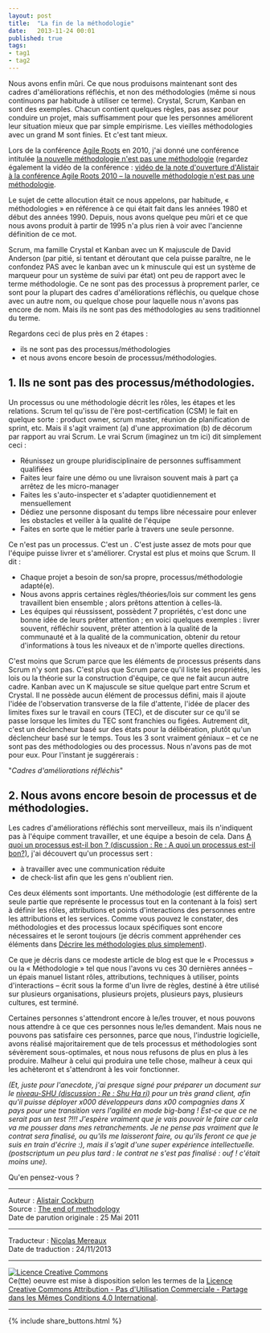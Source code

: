 ```yaml
---
layout: post
title:  "La fin de la méthodologie"
date:   2013-11-24 00:01
published: true
tags:
- tag1
- tag2
---
```


Nous avons enfin mûri. Ce que nous produisons maintenant sont des cadres d'améliorations réfléchis, et non des méthodologies (même si nous continuons par habitude à utiliser ce terme). Crystal, Scrum, Kanban en sont des exemples. Chacun contient quelques règles, pas assez pour conduire un projet, mais suffisamment pour que les personnes améliorent leur situation mieux que par simple empirisme. Les vieilles méthodologies avec un grand M sont finies. Et c'est tant mieux.

Lors de la conférence [Agile Roots](http://agileroots.com/) en 2010, j'ai donné une conférence intitulée [la nouvelle méthodologie n'est pas une méthodologie](http://alistair.cockburn.us/The+New+Methodology+Isnt+a+Methodology) (regardez également la vidéo de la conférence : [vidéo de la note d'ouverture d'Alistair à la conférence Agile Roots 2010 – la nouvelle méthodologie n'est pas une méthodologie](http://alistair.cockburn.us/Video+of+Alistairs+Agile+Roots+2010+keynote+-+the+new+methodology+isnt+a+methodology).

Le sujet de cette allocution était ce nous appelons, par habitude, « méthodologies » en référence à ce qui était fait dans les années 1980 et début des années 1990. Depuis, nous avons quelque peu mûri et ce que nous avons produit à partir de 1995 n'a plus rien à voir avec l'ancienne définition de ce mot.

Scrum, ma famille Crystal et Kanban avec un K majuscule de David Anderson (par pitié, si tentant et déroutant que cela puisse paraître, ne le confondez PAS avec le kanban avec un k minuscule qui est un système de marqueur pour un système de suivi par état) ont peu de rapport avec le terme méthodologie. Ce ne sont pas des processus à proprement parler, ce sont pour la plupart des cadres d'améliorations réfléchis, ou quelque chose avec un autre nom, ou quelque chose pour laquelle nous n'avons pas encore de nom. Mais ils ne sont pas des méthodologies au sens traditionnel du terme.

Regardons ceci de plus près en 2 étapes :

* ils ne sont pas des processus/méthodologies
* et nous avons encore besoin de processus/méthodologies.


## 1. Ils ne sont pas des processus/méthodologies.

Un processus ou une méthodologie décrit les rôles, les étapes et les relations. Scrum tel qu'issu de l'ère post-certification (CSM) le fait en quelque sorte : product owner, scrum master, réunion de planification de sprint, etc. Mais il s'agit vraiment (a) d'une approximation (b) de décorum par rapport au vrai Scrum. Le vrai Scrum (imaginez un tm ici) dit simplement ceci :

* Réunissez un groupe pluridisciplinaire de personnes suffisamment qualifiées
* Faites leur faire une démo ou une livraison souvent mais à part ça arrêtez de les micro-manager
* Faites les s'auto-inspecter et s'adapter quotidiennement et mensuellement
* Dédiez une personne disposant du temps libre nécessaire pour enlever les obstacles et veiller à la qualité de l'équipe
* Faites en sorte que le métier parle à travers une seule personne.


Ce n'est pas un processus. C'est un <quelque chose>. C'est juste assez de mots pour que l'équipe puisse livrer et s'améliorer.
Crystal est plus et moins que Scrum. Il dit :

* Chaque projet a besoin de son/sa propre, processus/méthodologie adapté(e).
* Nous avons appris certaines règles/théories/lois sur comment les gens travaillent bien ensemble ; alors prêtons attention à celles-là.
* Les équipes qui réussissent, possèdent 7 propriétés, c'est donc une bonne idée de leurs prêter attention ; en voici quelques exemples : livrer souvent, réfléchir souvent, prêter attention à la qualité de la communauté et à la qualité de la communication, obtenir du retour d'informations à tous les niveaux et de n'importe quelles directions.


C'est moins que Scrum parce que les éléments de processus présents dans Scrum n'y sont pas. C'est plus que Scrum parce qu'il liste les propriétés, les lois ou la théorie sur la construction d'équipe, ce que ne fait aucun autre cadre.
Kanban avec un K majuscule se situe quelque part entre Scrum et Crystal. Il ne possède aucun élément de processus défini, mais il ajoute l'idée de l'observation transverse de la file d'attente, l'idée de placer des limites fixes sur le travail en cours (TEC), et de discuter sur ce qu'il se passe lorsque les limites du TEC sont franchies ou figées. Autrement dit, c'est un déclencheur basé sur des états pour la délibération, plutôt qu'un déclencheur basé sur le temps.
Tous les 3 sont vraiment géniaux – et ce ne sont pas des méthodologies ou des processus. Nous n'avons pas de mot pour eux. Pour l'instant je suggérerais :

"_Cadres d'améliorations réfléchis_"


## 2. Nous avons encore besoin de processus et de méthodologies.

Les cadres d'améliorations réfléchis sont merveilleux, mais ils n'indiquent pas à l'équipe comment travailler, et une équipe a besoin de cela. Dans [A quoi un processus est-il bon ? (discussion : Re : A quoi un processus est-il bon?)](http://alistair.cockburn.us/What+is+a+process+good+for?), j'ai découvert qu'un processus sert :

* à travailler avec une communication réduite
* de check-list afin que les gens n'oublient rien.


Ces deux éléments sont importants. Une méthodologie (est différente de la seule partie que représente le processus tout en la contenant à la fois) sert à définir les rôles, attributions et points d'interactions des personnes entre les attributions et les services.
Comme vous pouvez le constater, des méthodologies et des processus locaux spécifiques sont encore nécessaires et le seront toujours (je décris comment appréhender ces éléments dans [Décrire les méthodologies plus simplement](http://alistair.cockburn.us/Describing+methodologies+more+simply)).

Ce que je décris dans ce modeste article de blog est que le « Processus » ou la « Méthodologie » tel que nous l'avons vu ces 30 dernières années – un épais manuel listant rôles, attributions, techniques à utiliser, points d'interactions – écrit sous la forme d'un livre de règles, destiné à être utilisé sur plusieurs organisations, plusieurs projets, plusieurs pays, plusieurs cultures, est terminé.

Certaines personnes s'attendront encore à le/les trouver, et nous pouvons nous attendre à ce que ces personnes nous le/les demandent. Mais nous ne pouvons pas satisfaire ces personnes, parce que nous, l'industrie logicielle, avons réalisé majoritairement que de tels processus et méthodologies sont sévèrement sous-optimales, et nous nous refusons de plus en plus à les produire. Malheur à celui qui produira une telle chose, malheur à ceux qui les achèteront et s'attendront à les voir fonctionner.

_(Et, juste pour l'anecdote, j'ai presque signé pour préparer un document sur le [niveau-SHU (discussion : Re : Shu Ha ri)](http://alistair.cockburn.us/shu+ha+ri) pour un très grand client, afin qu'il puisse déployer x000 développeurs dans x00 compagnies dans X pays pour une transition vers l'agilité en mode big-bang ! Est-ce que ce ne serait pas un test ?!!! J'espère vraiment que je vais pouvoir le faire car cela va me pousser dans mes retranchements. Je ne pense pas vraiment que le contrat sera finalisé, ou qu'ils me laisseront faire, ou qu'ils feront ce que je suis en train d'écrire :), mais il s'agit d'une super expérience intellectuelle. (postscriptum un peu plus tard : le contrat ne s'est pas finalisé : ouf ! c'était moins une)._

Qu'en pensez-vous ?


---
Auteur : [Alistair Cockburn](http://ayeba.wikispaces.com/Alistair%20Cockburn)  
Source : [The end of methodology](http://alistair.cockburn.us/The+end+of+methodology)  
Date de parution originale : 25 Mai 2011  

---
Traducteur : [Nicolas Mereaux](http://www.les-traducteurs-agiles.org/traducteurs/)  
Date de traduction : 24/11/2013  

---

<a rel="license" href="http://creativecommons.org/licenses/by-nc-sa/4.0/"><img alt="Licence Creative Commons" style="border-width:0" src="http://i.creativecommons.org/l/by-nc-sa/4.0/88x31.png" /></a><br />Ce(tte) oeuvre est mise à disposition selon les termes de la <a rel="license" href="http://creativecommons.org/licenses/by-nc-sa/4.0/">Licence Creative Commons Attribution - Pas d'Utilisation Commerciale - Partage dans les Mêmes Conditions 4.0 International</a>.

---

{% include share_buttons.html %}
